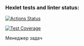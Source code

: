 ### Hexlet tests and linter status:
[![Actions Status](https://github.com/ZuevSN/python-project-52/actions/workflows/hexlet-check.yml/badge.svg)](https://github.com/ZuevSN/python-project-52/actions)

[![Test Coverage](https://api.codeclimate.com/v1/badges/22676666d3cc8b7783d4/test_coverage)](https://codeclimate.com/github/ZuevSN/python-project-52/test_coverage)

Менеджер задач
